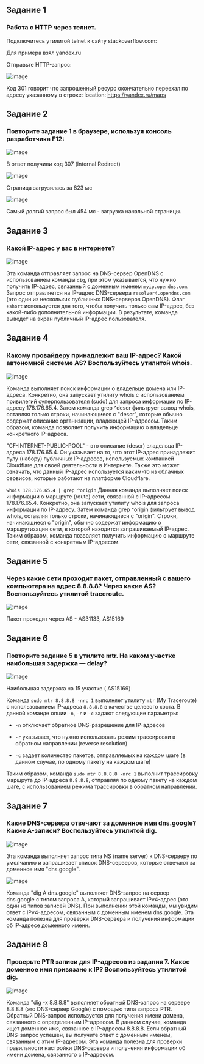 ## Задание 1
### Работа c HTTP через телнет.

Подключитесь утилитой telnet к сайту stackoverflow.com:

Для примера взял yandex.ru

Отправьте HTTP-запрос:

![image](https://user-images.githubusercontent.com/126553776/230900444-89a5a804-2411-4a91-9cb4-80eda98da5c4.png)

Код 301 говорит что запрошенный ресурс окончательно переехал по адресу указанному в строке: location: https://yandex.ru/maps

## Задание 2
###  Повторите задание 1 в браузере, используя консоль разработчика F12:

![image](https://user-images.githubusercontent.com/126553776/231110263-30197233-b48d-4473-a185-fcf467b3238b.png)

В ответ получили код 307 (Internal Redirect)

![image](https://user-images.githubusercontent.com/126553776/231110442-97dd9802-55c8-4acc-82b6-246391760793.png)

Страница загрузилась за 823 мс

![image](https://user-images.githubusercontent.com/126553776/231110862-fb05624e-1979-4e63-a8e0-f1456fb2adc6.png)

Самый долгий запрос был 454 мс - загрузка начальной страницы.

## Задание 3
###  Какой IP-адрес у вас в интернете?

![image](https://user-images.githubusercontent.com/126553776/231114260-de46fc00-5432-4c43-94a1-5e94af4b9806.png)

Эта команда отправляет запрос на DNS-сервер OpenDNS с использованием команды `dig`, при этом указывается, что нужно получить IP-адрес, связанный с доменным именем `myip.opendns.com`. Запрос отправляется на IP-адрес DNS-сервера `resolver4.opendns.com` (это один из нескольких публичных DNS-серверов OpenDNS). Флаг `+short` используется для того, чтобы получить только сам IP-адрес, без какой-либо дополнительной информации. В результате, команда выведет на экран публичный IP-адрес пользователя.

## Задание 4
###  Какому провайдеру принадлежит ваш IP-адрес? Какой автономной системе AS? Воспользуйтесь утилитой whois.

![image](https://user-images.githubusercontent.com/126553776/231167049-9c22c484-0e51-45b3-a441-7571c3e59fc7.png)

Команда выполняет поиск информации о владельце домена или IP-адреса. Конкретно, она запускает утилиту whois с использованием привилегий суперпользователя (sudo) для запроса информации по IP-адресу 178.176.65.4. Затем команда grep ^descr фильтрует вывод whois, оставляя только строки, начинающиеся с "descr", которые обычно содержат описание организации, владеющей IP-адресом. Таким образом, команда позволяет получить информацию о владельце конкретного IP-адреса.

"CF-INTERNET-PUBLIC-POOL" - это описание (descr) владельца IP-адреса 178.176.65.4. Он указывает на то, что этот IP-адрес принадлежит пулу (набору) публичных IP-адресов, используемых компанией Cloudflare для своей деятельности в Интернете. Также это может означать, что данный IP-адрес используется каким-то из облачных сервисов, которые работают на платформе Cloudflare.

`whois 178.176.65.4 | grep ^origin`  Данная команда выполняет поиск информации о маршруте (route) сети, связанной с IP-адресом 178.176.65.4. Конкретно, она запускает утилиту whois для запроса информации по IP-адресу. Затем команда grep ^origin фильтрует вывод whois, оставляя только строки, начинающиеся с "origin". Строки, начинающиеся с "origin", обычно содержат информацию о маршрутизации сети, в которой находится запрашиваемый IP-адрес. Таким образом, команда позволяет получить информацию о маршруте сети, связанной с конкретным IP-адресом.

## Задание 5
###  Через какие сети проходит пакет, отправленный с вашего компьютера на адрес 8.8.8.8? Через какие AS? Воспользуйтесь утилитой traceroute.

![image](https://user-images.githubusercontent.com/126553776/231176474-c33b90b7-8c1f-46f1-ae53-6aed57bd43f9.png)

Пакет проходит через AS - AS31133, AS15169

## Задание 6
###  Повторите задание 5 в утилите mtr. На каком участке наибольшая задержка — delay?

![image](https://user-images.githubusercontent.com/126553776/231185552-1e382537-a524-4621-8ac7-f4e01062fcb3.png)

Наибольшая задержка на 15 участке ( AS15169)

Команда `sudo mtr 8.8.8.8 -nrc 1` выполняет утилиту `mtr` (My Traceroute) с использованием IP-адреса `8.8.8.8` в качестве целевого хоста. В данной команде опции `-n`, `-r` и `-c` задают следующие параметры:

- `-n` отключает обратное DNS-разрешение для IP-адресов

- `-r` указывает, что нужно использовать режим трассировки в обратном направлении (reverse resolution)

- `-c` задает количество пакетов, отправляемых на каждом шаге (в данном случае, по одному пакету на каждом шаге)

Таким образом, команда `sudo mtr 8.8.8.8 -nrc 1` выполнит трассировку маршрута до IP-адреса `8.8.8.8`, отправляя по одному пакету на каждом шаге, с использованием режима трассировки в обратном направлении.

## Задание 7
###  Какие DNS-сервера отвечают за доменное имя dns.google? Какие A-записи? Воспользуйтесь утилитой dig.

![image](https://user-images.githubusercontent.com/126553776/231379500-156ca342-4098-4a42-8611-8081a62a7fd6.png)

Эта команда выполняет запрос типа NS (name server) к DNS-серверу по умолчанию и запрашивает список DNS-серверов, которые отвечают за доменное имя "dns.google".

![image](https://user-images.githubusercontent.com/126553776/231379893-89ad20b1-5286-4be8-b935-40288e736c39.png)

Команда "dig A dns.google" выполняет DNS-запрос на сервер dns.google с типом запроса A, который запрашивает IPv4-адрес (это один из типов записей DNS). При выполнении этой команды, мы увидим ответ с IPv4-адресом, связанным с доменным именем dns.google. Эта команда полезна для проверки DNS-сервера и получения информации об IP-адресе доменного имени.

## Задание 8
###  Проверьте PTR записи для IP-адресов из задания 7. Какое доменное имя привязано к IP? Воспользуйтесь утилитой dig.

![image](https://user-images.githubusercontent.com/126553776/231381554-4343b12e-3700-4053-ae68-a87bf9ebbe49.png)

Команда "dig -x 8.8.8.8" выполняет обратный DNS-запрос на сервере 8.8.8.8 (это DNS-сервер Google) с помощью типа запроса PTR. Обратный DNS-запрос используется для получения имени домена, связанного с определенным IP-адресом. В данном случае, команда ищет доменное имя, связанное с IP-адресом 8.8.8.8. Если обратный DNS-запрос успешен, вы получите ответ с доменным именем, связанным с этим IP-адресом. Эта команда полезна для проверки правильности настройки DNS-сервера и получения информации об имени домена, связанного с IP-адресом.



